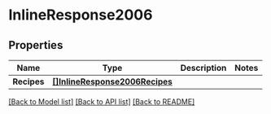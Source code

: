 # InlineResponse2006

## Properties

Name | Type | Description | Notes
------------ | ------------- | ------------- | -------------
**Recipes** | [**[]InlineResponse2006Recipes**](inline_response_200_6_recipes.md) |  | 

[[Back to Model list]](../README.md#documentation-for-models) [[Back to API list]](../README.md#documentation-for-api-endpoints) [[Back to README]](../README.md)


